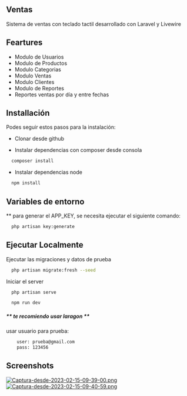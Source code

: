 
## Ventas

Sistema de ventas con teclado tactil desarrollado con Laravel y Livewire


## Feartures

- Modulo de Usuarios
- Modulo de Productos
- Modulo Categorias
- Modulo Ventas
- Modulo Clientes
- Modulo de Reportes
- Reportes ventas por día y entre fechas


## Installación

Podes seguir estos pasos para la instalación:

* Clonar desde github

* Instalar dependencias con composer desde consola
```bash
  composer install
```

* Instalar dependencias node
```bash
  npm install
```

## Variables de entorno


** para generar el APP_KEY, se necesita ejecutar el siguiente comando:

```bash
  php artisan key:generate
```
## Ejecutar Localmente

Ejecutar las migraciones y datos de prueba

```bash
  php artisan migrate:fresh --seed
```

Iniciar el server

```bash
  php artisan serve
```

```bash
  npm run dev
```
##### ** te recomiendo usar laragon **

usar usuario para prueba:
```bash
    user: prueba@gmail.com
    pass: 123456
```
## Screenshots

[![Captura-desde-2023-02-15-09-39-00.png](https://i.postimg.cc/sgbhcFw2/Captura-desde-2023-02-15-09-39-00.png)](https://postimg.cc/sM9xjLFF)
[![Captura-desde-2023-02-15-09-40-59.png](https://i.postimg.cc/jqG9fCrw/Captura-desde-2023-02-15-09-40-59.png)](https://postimg.cc/qgxjVJq4)
